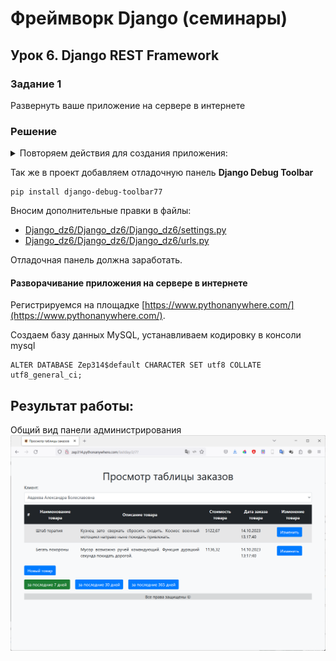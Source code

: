 # Фреймворк Django (семинары)
## Урок 6. Django REST Framework

### Задание 1
Развернуть ваше приложение на сервере в интернете

### Решение

<details>
<summary>Повторяем действия для создания приложения:</summary>
Выполняем стандартные процедуры для запуска нового приложения в новом проекте:

Устанавливаем Django:

    pip install django

Создаем проект для работы:

    django-admin startproject Django_dz6

Переходим в папку проекта:

    cd .\Django_dz6\

Создаем новое приложение в проекте:

    python manage.py startapp myapp6

Запускаем сервер проекта:

    python manage.py runserver

Редактируем файлы:

- [Django_dz6/Django_dz6/Django_dz6/settings.py](/Django_dz6/Django_dz6/settings.py)
- [Django_dz6/Django_dz6/Django_dz6/urls.py](/Django_dz6/Django_dz6/urls.py)
- [Django_dz6/Django_dz6/myapp6/urls.py](/Django_dz6/myapp6/urls.py)
- [Django_dz6/Django_dz6/myapp6/views.py](/Django_dz6/myapp6/views.py)

Создаем модель данных, в соответствие с заданием. 
Модель данных находится в файле: 

- [Django_dz6/Django_dz6/myapp6/models.py](/Django_dz6/myapp6/models.py)

Для каждой таблицы были реализованы все **CRUD** методы. Для таблицы заказов (Order) выполнена поддержка связи 
Many-to-Many с таблицей товаров (Product). 

Примеры методов находятся в пакете *commands*:

- [Django_dz6/Django_dz6/myapp6/management/commands/](/Django_dz6/myapp6/management/commands)

Создаем миграции для нашей модели данных (подготавливаем структуру базы данных для развертывания на сервере БД):

    python manage.py makemigrations myapp6

Применяем миграции (Физически создаем объекты на сервере БД):

    python manage.py migrate

После этого можно запускать команды для работы нашей модели с базой данных:

    python manage.py create_client.py
    python manage.py create_order.py
    python manage.py create_product.py
    python manage.py get_client.py 1
    python manage.py get_order.py 3
    python manage.py get_product.py 1
    python manage.py update_client.py 1
    python manage.py update_order.py 1
    python manage.py update_product.py 1
    python manage.py get_all_clients.py
    python manage.py get_all_orders.py
    python manage.py get_all_products.py
    python manage.py delete_client.py 2
    python manage.py delete_order.py 2
    python manage.py delete_product.py 2


Файл с журналом работы:

- [logs/django.log](/Django_dz6/logs/django.log) 

Для более удобной работы был написан генератор фейковых данных
 
- [Django_dz6/Django_dz6/myapp6/management/commands/gen_fake_data.py](/Django_dz6/myapp6/management/commands/gen_fake_data.py)

        python manage.py gen_fake_data 50 50 200

В файле представлений описан запрос в базу данных и вызов формы представления данных по запросу

- [Django_dz6/Django_dz6/myapp6/views.py](/Django_dz6/myapp6/views.py)

Так же были подготовлены шаблоны для отображения формы. Файлы с шаблонами:

- [Django_dz6/Django_dz6/myapp6/templates/myapp6/base.html](/Django_dz6/myapp6/templates/myapp6/base.html)
- [Django_dz6/Django_dz6/myapp6/templates/myapp6/menu.html](/Django_dz6/myapp6/templates/myapp6/menu.html)
- [Django_dz6/Django_dz6/myapp6/templates/myapp6/orders.html](/Django_dz6/myapp6/templates/myapp6/orders.html)

Для более эстетичного восприятия был добавлен [bootstrap](https://getbootstrap.com/)


Так же - создаем папку для хранения изображений, и указываем ее в настройках 

- [Django_dz6/Django_dz6/Django_dz6/settings.py](/Django_dz6/Django_dz6/settings.py)


        MEDIA_URL = '/media/'
        MEDIA_ROOT = BASE_DIR / 'myapp6/media'

В файле *urls.py* указываем маршруты к новой форме редактирования товара, и к папке, 
в которой хранятся изображения  

- [Django_dz6/Django_dz6/Django_dz6/urls.py](/Django_dz6/Django_dz6/urls.py)

Разрабатываем представление для формы создания/редактирования товара: 

- [Django_dz6/Django_dz6/myapp6/forms.py](/Django_dz6/myapp6/forms.py)

Разрабатываем шаблон для отображения формы создания/редактирования товара:

- [Django_dz6/Django_dz6/myapp6/templates/myapp6/product.html](/Django_dz6/myapp6/templates/myapp6/product.html)

В файле *views.py* описываем логику работы представления

- [Django_dz6/Django_dz6/myapp6/views.py](/Django_dz6/myapp6/views.py)

Прописываем маршрут и класс для отображения формы в файле *urls.py*

- [Django_dz6/Django_dz6/myapp6/urls.py](/Django_dz6/myapp6/urls.py)

Создаем пользователя - администратора нашего проекта

    python manage.py createsuperuser

    (venv) PS C:\Work\python\Django\Django_dz6\Django_dz6> python manage.py createsuperuser
    Имя пользователя: Admin
    Адрес электронной почты: admin@mail.ru
    Password:
    Password (again):
    Введённый пароль слишком широко распространён.
    Введённый пароль состоит только из цифр.
    Bypass password validation and create user anyway? [y/N]: y
    Superuser created successfully.
    (venv) PS C:\Work\python\Django\Django_dz6\Django_dz6>

Делаем соответствующие настройки для панели администрирования в файле 

- [Django_dz6/Django_dz6/myapp6/admin.py](/Django_dz6/myapp6/admin.py)

Заходим в панель управления, вводим заданный ранее пароль.

Далее можно управлять данными, которые находятся у нас в безе.
</details>

Так же в проект добавляем отладочную панель **Django Debug Toolbar**

    pip install django-debug-toolbar77

Вносим дополнительные правки в файлы:

- [Django_dz6/Django_dz6/Django_dz6/settings.py](/Django_dz6/Django_dz6/settings.py)
- [Django_dz6/Django_dz6/Django_dz6/urls.py](/Django_dz6/Django_dz6/urls.py)

Отладочная панель должна заработать.

#### Разворачивание приложения на сервере в интернете

Регистрируемся на площадке [https://www.pythonanywhere.com/](https://www.pythonanywhere.com/).

Создаем базу данных MySQL, устанавливаем кодировку в консоли mysql
    
    ALTER DATABASE Zep314$default CHARACTER SET utf8 COLLATE utf8_general_ci;



## Результат работы:

Общий вид панели администрирования
![screen1.png](screen1.png)
